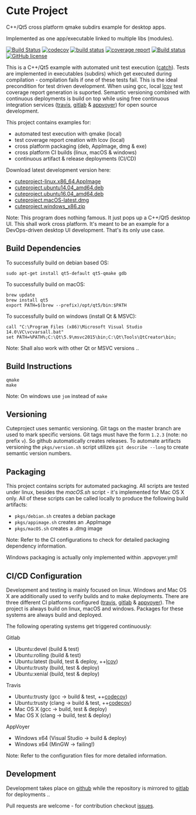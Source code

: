 # Cute Project

C++/Qt5 cross platform qmake subdirs example for desktop apps.

Implemented as one app/executable linked to multiple libs (modules).

[![Build Status](https://travis-ci.org/mxklb/cuteproject.svg?branch=master)](https://travis-ci.org/mxklb/cuteproject)
[![codecov](https://codecov.io/gh/mxklb/cuteproject/branch/master/graph/badge.svg)](https://codecov.io/gh/mxklb/cuteproject)
[![build status](https://gitlab.com/mxklb/cuteproject/badges/master/build.svg)](https://gitlab.com/mxklb/cuteproject/commits/master)
[![coverage report](https://gitlab.com/mxklb/cuteproject/badges/master/coverage.svg)](https://gitlab.com/mxklb/cuteproject/builds/artifacts/master/download?job=debug_tests)
[![Build status](https://ci.appveyor.com/api/projects/status/e4voihnpbh67ejm4/branch/master?svg=true)](https://ci.appveyor.com/project/mxklb/cuteproject/branch/master)
[![GitHub license](https://img.shields.io/badge/MIT-license-blue.svg)](https://raw.githubusercontent.com/mxklb/cuteproject/master/LICENSE)

This is a C++/Qt5 example with automated unit test execution ([catch](https://github.com/philsquared/Catch)). Tests are implemented in executables (subdirs) which get executed during compilation - compilation fails if one of these tests fail. This is the ideal precondition for test driven development. When using gcc, local [lcov](http://ltp.sourceforge.net/coverage/lcov.php) test coverage report generation is suported. Semantic versioning combined with continuous deployments is build on top while using free continuous integration services ([travis](https://travis-ci.org/), [gitlab](https://about.gitlab.com/product/continuous-integration/) & [appvoyer](https://www.appveyor.com/)) for open source development.

This project contains examples for:
- automated test execution with qmake (local)
- test coverage report creation with lcov (local)
- cross platform packaging (deb, AppImage, dmg & exe)
- cross platform CI builds (linux, macOS & windows)
- continuous artifact & release deployments (CI/CD)

Download latest development version here:
- [cuteproject-linux.x86_64.AppImage](https://gitlab.com/mxklb/cuteproject/builds/artifacts/master/download?job=appimage_latest)
- [cuteproject.ubuntu14.04_amd64.deb](https://gitlab.com/mxklb/cuteproject/builds/artifacts/master/download?job=debian_trusty_latest)
- [cuteproject.ubuntu16.04_amd64.deb](https://gitlab.com/mxklb/cuteproject/builds/artifacts/master/download?job=debian_xenial_latest)
- [cuteproject.macOS-latest.dmg](https://cdn.jsdelivr.net/gh/mxklb/cuteproject@osx-deploy/cuteproject.dmg)
- [cuteproject.windows_x86.zip](https://ci.appveyor.com/api/projects/mxklb/cuteproject/artifacts/cuteproject-windows_x86.zip?branch=master&job=Environment%3A+tbs_arch%3Dx64%2C+tbs_tools%3Dmsvc14%2C+tbs_static_runtime%3D0)

Note: This program does nothing famous. It just pops up a C++/Qt5 desktop UI. This shall work cross platform. It's meant to be an example for a DevOps-driven desktop UI development. That's its only use case.

## Build Dependencies
To successfully build on debian based OS:

    sudo apt-get install qt5-default qt5-qmake gdb

To successfully build on macOS:

    brew update
    brew install qt5
    export PATH=$(brew --prefix)/opt/qt5/bin:$PATH

To successfully build on windows (install Qt & MSVC):

    call "C:\Program Files (x86)\Microsoft Visual Studio 14.0\VC\vcvarsall.bat"
    set PATH=%PATH%;C:\Qt\5.9\msvc2015\bin;C:\Qt\Tools\QtCreator\bin;

Note: Shall also work with other Qt or MSVC versions ..

## Build Instructions

    qmake
    make

Note: On windows use ```jom``` instead of ```make```

## Versioning
Cuteproject uses semantic versioning. Git tags on the master branch are used to mark specific versions. Git tags must have the form ```1.2.3``` (note: no prefix ```v```). So github automatically creates releases. To automate artifacts versioning the ```pkgs/version.sh``` script utilizes ```git describe --long``` to create semantic version numbers.

## Packaging

This project contains scripts for automated packaging. All scripts are tested under linux, besides the *macOS.sh* script - it's implemented for Mac OS X only. All of these scripts can be called locally to produce the following build artifacts:

- ```pkgs/debian.sh``` creates a debian package
- ```pkgs/appimage.sh``` creates an .AppImage
- ```pkgs/macOS.sh``` creates a .dmg image

Note: Refer to the CI configurations to check for detailed packaging dependency information.

Windows packaging is actually only implemented within .appvoyer.yml!

## CI/CD Configuration
Development and testing is mainly focused on linux. Windows and Mac OS X are additionally used to verify builds and to make deployments. There are three different CI platforms configured ([travis](https://travis-ci.org/), [gitlab](https://about.gitlab.com/product/continuous-integration/) & [appvoyer](https://www.appveyor.com/)). The project is always build on linux, macOS and windows. Packages for these systems are always build and deployed.

The following operating systems get triggered continuously:

Gitlab
- Ubuntu:devel (build & test)
- Ubuntu:rolling (build & test)
- Ubuntu:latest (build, test & deploy, ++[lcov](http://ltp.sourceforge.net/coverage/lcov.php))
- Ubuntu:trusty (build, test & deploy)
- Ubuntu:xenial (build, test & deploy)

Travis
- Ubuntu:trusty (gcc -> build & test, ++[codecov](https://codecov.io/gh/mxklb/cuteproject))
- Ubuntu:trusty (clang -> build & test, ++[codecov](https://codecov.io/gh/mxklb/cuteproject))
- Mac OS X (gcc -> build, test & deploy)
- Mac OS X (clang -> build, test & deploy)

AppVoyer
- Windows x64 (Visual Studio -> build & deploy)
- Windows x64 (MinGW -> failing!)

Note: Refer to the configuration files for more detailed information.

## Development
Development takes place on [github](https://github.com/mxklb/cuteproject) while the repository is mirrored to [gitlab](https://gitlab.com/mxklb/cuteproject) for deployments ..

Pull requests are welcome - for contribution checkout [issues](https://github.com/mxklb/cuteproject/issues).
